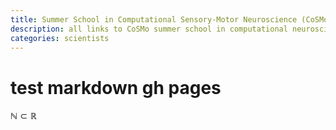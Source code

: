 ```yaml
---
title: Summer School in Computational Sensory-Motor Neuroscience (CoSMo)
description: all links to CoSMo summer school in computational neuroscience materials
categories: scientists
---
```


# test markdown gh pages


$\mathbb{N}\subset\mathbb{R}$
